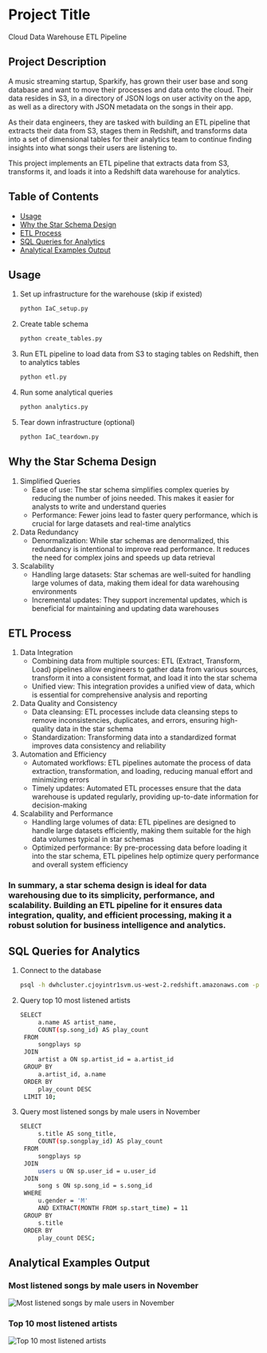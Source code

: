 # Project Title
Cloud Data Warehouse ETL Pipeline

## Project Description
A music streaming startup, Sparkify, has grown their user base and song database and want to move their processes and data onto the cloud. Their data resides in S3, in a directory of JSON logs on user activity on the app, as well as a directory with JSON metadata on the songs in their app.

As their data engineers, they are tasked with building an ETL pipeline that extracts their data from S3, stages them in Redshift, and transforms data into a set of dimensional tables for their analytics team to continue finding insights into what songs their users are listening to.

This project implements an ETL pipeline that extracts data from S3, transforms it, and loads it into a Redshift data warehouse for analytics.

## Table of Contents
- [Usage](#usage)
- [Why the Star Schema Design](#why-the-star-schema-design)
- [ETL Process](#etl-process)
- [SQL Queries for Analytics](#sql-queries-for-analytics)
- [Analytical Examples Output](#analytical-examples-output)

## Usage
1. Set up infrastructure for the warehouse (skip if existed)
   ```bash
   python IaC_setup.py
2. Create table schema
   ```bash
   python create_tables.py
3. Run ETL pipeline to load data from S3 to staging tables on Redshift, then to analytics tables
   ```bash
   python etl.py
4. Run some analytical queries
   ```bash
   python analytics.py
5. Tear down infrastructure (optional)
   ```bash
   python IaC_teardown.py


## Why the Star Schema Design
1. Simplified Queries
    * Ease of use: The star schema simplifies complex queries by reducing the number of joins needed. This makes it easier for analysts to write and understand queries
    * Performance: Fewer joins lead to faster query performance, which is crucial for large datasets and real-time analytics
2. Data Redundancy
    * Denormalization: While star schemas are denormalized, this redundancy is intentional to improve read performance. It reduces the need for complex joins and speeds up data retrieval
3. Scalability
    * Handling large datasets: Star schemas are well-suited for handling large volumes of data, making them ideal for data warehousing environments
    * Incremental updates: They support incremental updates, which is beneficial for maintaining and updating data warehouses

## ETL Process
1. Data Integration
    * Combining data from multiple sources: ETL (Extract, Transform, Load) pipelines allow engineers to gather data from various sources, transform it into a consistent format, and load it into the star schema
    * Unified view: This integration provides a unified view of data, which is essential for comprehensive analysis and reporting
2. Data Quality and Consistency
    * Data cleansing: ETL processes include data cleansing steps to remove inconsistencies, duplicates, and errors, ensuring high-quality data in the star schema
    * Standardization: Transforming data into a standardized format improves data consistency and reliability
3. Automation and Efficiency
    * Automated workflows: ETL pipelines automate the process of data extraction, transformation, and loading, reducing manual effort and minimizing errors
    * Timely updates: Automated ETL processes ensure that the data warehouse is updated regularly, providing up-to-date information for decision-making
4. Scalability and Performance
    * Handling large volumes of data: ETL pipelines are designed to handle large datasets efficiently, making them suitable for the high data volumes typical in star schemas
    * Optimized performance: By pre-processing data before loading it into the star schema, ETL pipelines help optimize query performance and overall system efficiency

### In summary, a star schema design is ideal for data warehousing due to its simplicity, performance, and scalability. Building an ETL pipeline for it ensures data integration, quality, and efficient processing, making it a robust solution for business intelligence and analytics.

## SQL Queries for Analytics
1. Connect to the database
   ```bash
   psql -h dwhcluster.cjoyintr1svm.us-west-2.redshift.amazonaws.com -p 5439 -d dwh -U dwhuser
2. Query top 10 most listened artists
   ```bash
   SELECT 
        a.name AS artist_name,
        COUNT(sp.song_id) AS play_count
    FROM 
        songplays sp
    JOIN 
        artist a ON sp.artist_id = a.artist_id
    GROUP BY 
        a.artist_id, a.name
    ORDER BY 
        play_count DESC
    LIMIT 10;
3. Query most listened songs by male users in November
   ```bash
   SELECT 
        s.title AS song_title,
        COUNT(sp.songplay_id) AS play_count
    FROM 
        songplays sp
    JOIN 
        users u ON sp.user_id = u.user_id
    JOIN 
        song s ON sp.song_id = s.song_id
    WHERE 
        u.gender = 'M' 
        AND EXTRACT(MONTH FROM sp.start_time) = 11
    GROUP BY 
        s.title
    ORDER BY 
        play_count DESC;


## Analytical Examples Output
### Most listened songs by male users in November
![Most listened songs by male users in November](images/songs_male_Nov.png)

### Top 10 most listened artists
![Top 10 most listened artists](images/top10_artists.png)
